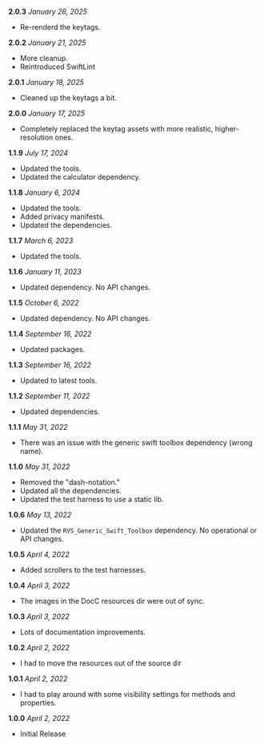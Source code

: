 **2.0.3** *January 26, 2025*

- Re-renderd the keytags.

**2.0.2** *January 21, 2025*

- More cleanup.
- Reintroduced SwiftLint

**2.0.1** *January 18, 2025*

- Cleaned up the keytags a bit.

**2.0.0** *January 17, 2025*

- Completely replaced the keytag assets with more realistic, higher-resolution ones.

**1.1.9** *July 17, 2024*

- Updated the tools.
- Updated the calculator dependency.

**1.1.8** *January 6, 2024*

- Updated the tools.
- Added privacy manifests.
- Updated the dependencies.

**1.1.7** *March 6, 2023*

- Updated the tools.

**1.1.6** *January 11, 2023*

- Updated dependency. No API changes.

**1.1.5** *October 6, 2022*

- Updated dependency. No API changes.

**1.1.4** *September 16, 2022*

- Updated packages.

**1.1.3** *September 16, 2022*

- Updated to latest tools.

**1.1.2** *September 11, 2022*

- Updated dependencies.

**1.1.1** *May 31, 2022*

- There was an issue with the generic swift toolbox dependency (wrong name).

**1.1.0** *May 31, 2022*

- Removed the "dash-notation."
- Updated all the dependencies.
- Updated the test harness to use a static lib.

**1.0.6** *May 13, 2022*

- Updated the `RVS_Generic_Swift_Toolbox` dependency. No operational or API changes.

**1.0.5** *April 4, 2022*

- Added scrollers to the test harnesses.

**1.0.4** *April 3, 2022*

- The images in the DocC resources dir were out of sync.

**1.0.3** *April 3, 2022*

- Lots of documentation improvements.

**1.0.2** *April 2, 2022*

- I had to move the resources out of the source dir

**1.0.1** *April 2, 2022*

- I had to play around with some visibility settings for methods and properties.

**1.0.0** *April 2, 2022*

- Initial Release

